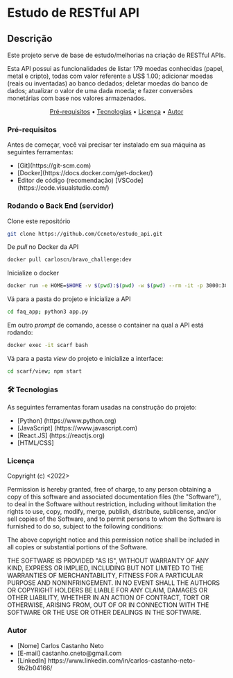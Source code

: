 <h1>Estudo de RESTful API</h1>

<h2>Descrição</h2>
<p align="center">Este projeto serve de base de estudo/melhorias na criação de RESTful APIs.</p>

<p>Esta API possui as funcionalidades de listar 179 moedas conhecidas (papel, metal e cripto), todas com valor referente a US$ 1.00; adicionar moedas (reais ou inventadas) ao banco dedados; deletar moedas do banco de dados; atualizar o valor de uma dada moeda; e fazer conversões monetárias com base nos valores armazenados.</p>

<p align="center">
    <a href="#prerequisites">Pré-requisitos</a> •
    <a href="#technologies">Tecnologias</a> • 
    <a href="#license">Licença</a> • 
    <a href="#author">Autor</a>
</p>

<h3 id="prerequisites">Pré-requisitos</h3>
Antes de começar, você vai precisar ter instalado em sua máquina as seguintes ferramentas:
<ul>
    <li>[Git](https://git-scm.com)</li>
    <li>[Docker](https://docs.docker.com/get-docker/)</li>
    <li>Editor de código (recomendação) [VSCode](https://code.visualstudio.com/)</li>
</ul>

<h3>Rodando o Back End (servidor)</h3>

Clone este repositório<br/>
```bash
git clone https://github.com/Ccneto/estudo_api.git
```

De <i>pull</i> no Docker da API<br/>
```bash
docker pull carloscn/bravo_challenge:dev
```

Inicialize o docker<br/>
```bash
docker run -e HOME=$HOME -v $(pwd):$(pwd) -w $(pwd) --rm -it -p 3000:3000 --name scarf carloscn/scarf:dev
```

Vá para a pasta do projeto e inicialize a API<br/>
```bash
cd faq_app; python3 app.py
```

Em outro <i>prompt</i> de comando, acesse o container na qual a API está rodando:<br/>
```bash
docker exec -it scarf bash
```

Vá para a pasta <i>view</i> do projeto e inicialize a interface:<br/>
```bash
cd scarf/view; npm start
```

<h3 id="technologies">🛠 Tecnologias</h3>

As seguintes ferramentas foram usadas na construção do projeto:

<ul>
    <li>[Python] (https://www.python.org)</li>
    <li>[JavaScript] (https://www.javascript.com)</li>
    <li>[React.JS] (https://reactjs.org)</li>
    <li>[HTML/CSS]</li>
</ul>

<h3 id="license">Licença</h3>
Copyright (c) <2022> <Carlos Castanho Neto>

Permission is hereby granted, free of charge, to any person obtaining a copy
of this software and associated documentation files (the "Software"), to deal
in the Software without restriction, including without limitation the rights
to use, copy, modify, merge, publish, distribute, sublicense, and/or sell
copies of the Software, and to permit persons to whom the Software is
furnished to do so, subject to the following conditions:

The above copyright notice and this permission notice shall be included in all
copies or substantial portions of the Software.

THE SOFTWARE IS PROVIDED "AS IS", WITHOUT WARRANTY OF ANY KIND, EXPRESS OR
IMPLIED, INCLUDING BUT NOT LIMITED TO THE WARRANTIES OF MERCHANTABILITY,
FITNESS FOR A PARTICULAR PURPOSE AND NONINFRINGEMENT. IN NO EVENT SHALL THE
AUTHORS OR COPYRIGHT HOLDERS BE LIABLE FOR ANY CLAIM, DAMAGES OR OTHER
LIABILITY, WHETHER IN AN ACTION OF CONTRACT, TORT OR OTHERWISE, ARISING FROM,
OUT OF OR IN CONNECTION WITH THE SOFTWARE OR THE USE OR OTHER DEALINGS IN THE
SOFTWARE.

<h3 id="author">Autor</h3>
<ul>
    <li>[Nome] Carlos Castanho Neto </li>
    <li>[E-mail] castanho.cneto@gmail.com</li>
    <li>[LinkedIn] https://www.linkedin.com/in/carlos-castanho-neto-9b2b04166/</li>
</ul>
